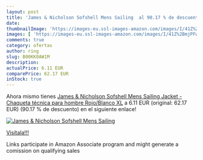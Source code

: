 ```yaml
---
layout: post
title: 'James & Nicholson Sofshell Mens Sailing  al 90.17 % de descuento'
date: 
thumbnailImage: 'https://images-eu.ssl-images-amazon.com/images/I/41Z%2BmjPFwzL._SL200_.jpg'
images: [ 'https://images-eu.ssl-images-amazon.com/images/I/41Z%2BmjPFwzL._SL200_.jpg' ]
comments: true
category: ofertas
author: ring
slug: B00KK0AW1M
description:
actualPrice: 6.11 EUR
comparePrice: 62.17 EUR
inStock: true
---
```


Ahora mismo tienes [James & Nicholson Sofshell Mens Sailing Jacket - Chaqueta técnica para hombre  Rojo/Blanco  XL](https://www.amazon.es/dp/B00KK0AW1M/?tag=tolees-21) a 6.11 EUR (original: 62.17 EUR) (90.17 %  de descuento) en el siguiente enlace!

[![James & Nicholson Sofshell Mens Sailing ](https://images-eu.ssl-images-amazon.com/images/I/41Z%2BmjPFwzL._SL200_.jpg)](https://www.amazon.es/dp/B00KK0AW1M/?tag=tolees-21)

[Visítala!!!](https://www.amazon.es/dp/B00KK0AW1M/?tag=tolees-21)

Links participate in Amazon Associate program and might generate a comission on qualifying sales

